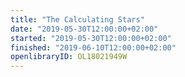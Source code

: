 ```yaml
---
title: "The Calculating Stars"
date: "2019-05-30T12:00:00+02:00"
started: "2019-05-30T12:00:00+02:00"
finished: "2019-06-10T12:00:00+02:00"
openlibraryID: OL18021949W
---
```

